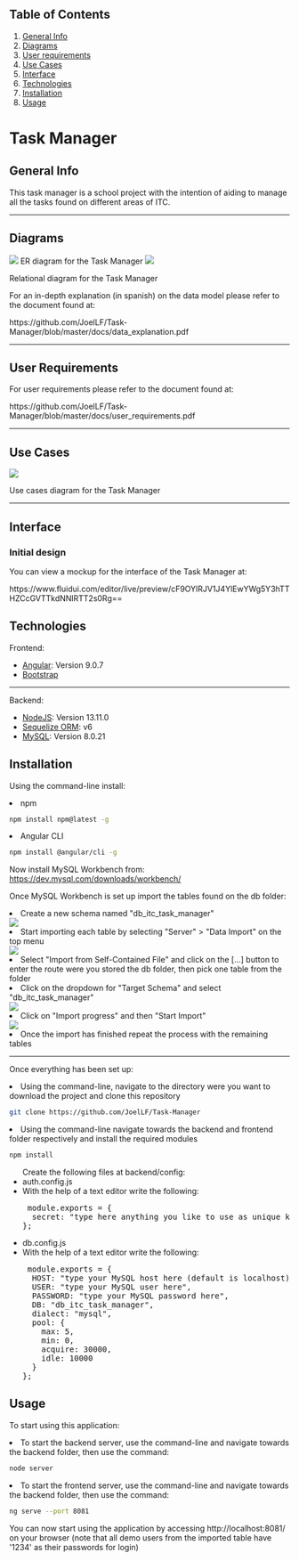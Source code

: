 ## Table of Contents
1. [General Info](#general-info)
2. [Diagrams](#diagrams)
3. [User requirements](#user-requirements)
4. [Use Cases](#use-cases)
5. [Interface](#interface)
6. [Technologies](#technologies)
7. [Installation](#installation)
8. [Usage](#Usage)



# Task Manager
## General Info

This task manager is a school project with the intention of aiding to manage all the tasks found on different areas of ITC.
<p></p>

***

## Diagrams

<img src="docs/er.png"></img>
ER diagram for the Task Manager
<img src="docs/relational_diagram.png"></img>
<p>Relational diagram for the Task Manager</p>
For an in-depth explanation (in spanish) on the data model please refer to the document found at: 
<p>https://github.com/JoelLF/Task-Manager/blob/master/docs/data_explanation.pdf</p>

***

## User Requirements

For user requirements please refer to the document found at: 
<p>https://github.com/JoelLF/Task-Manager/blob/master/docs/user_requirements.pdf</p>

***

## Use Cases

<img src="docs/use_case.png"></img>
<p>Use cases diagram for the Task Manager</p>

***

## Interface
### Initial design

You can view a mockup for the interface of the Task Manager at: 
<p>https://www.fluidui.com/editor/live/preview/cF9OYlRJV1J4YlEwYWg5Y3hTTHZCcGVTTkdNNlRTT2s0Rg==</p>

## Technologies

Frontend:
* [Angular](https://angular.io/): Version 9.0.7
* [Bootstrap](https://getbootstrap.com/)
***
Backend:
* [NodeJS](https://nodejs.org/es/): Version 13.11.0
* [Sequelize ORM](https://sequelize.org/): v6
* [MySQL](https://www.mysql.com/): Version 8.0.21

## Installation
Using the command-line install:

<li>npm
</li>
  
```bash
npm install npm@latest -g
```
<li>Angular CLI
</li>

```bash
npm install @angular/cli -g
```

Now install MySQL Workbench from:
https://dev.mysql.com/downloads/workbench/

Once MySQL Workbench is set up import the tables found on the db folder:

<li> Create a new schema named "db_itc_task_manager"
</li>
<img src="docs/create.png"></img>

<li> Start importing each table by selecting "Server" > "Data Import" on the top menu
</li>
<img src="docs/import1.png"></img>

<li> Select "Import from Self-Contained File" and click on the [...] button to enter the route were you stored the db folder, then pick one table from the folder
</li>
<li> Click on the dropdown for "Target Schema" and select "db_itc_task_manager"
</li>
<img src="docs/import2.png"></img>

<li> Click on "Import progress" and then "Start Import"
</li>
<img src="docs/import3.png"></img>

<li> Once the import has finished repeat the process with the remaining tables
</li>

***

Once everything has been set up:

<li>Using the command-line, navigate to the directory were you want to download the project and clone this repository
</li>

```bash
git clone https://github.com/JoelLF/Task-Manager
```

<li>Using the command-line navigate towards the backend and frontend folder respectively and install the required modules
</li>

```bash
npm install
```

<ul> Create the following files at backend/config:

<li> auth.config.js
</li>

<li>With the help of a text editor write the following:

<pre> module.exports = {
  secret: "type here anything you like to use as unique key"
};
</pre>
</li>
<li> db.config.js
</li>

<li>With the help of a text editor write the following:
</li>  
  <pre> module.exports = {
  HOST: "type your MySQL host here (default is localhost)",
  USER: "type your MySQL user here",
  PASSWORD: "type your MySQL password here",
  DB: "db_itc_task_manager",
  dialect: "mysql",
  pool: {
    max: 5,
    min: 0,
    acquire: 30000,
    idle: 10000
  }
};</pre>
</ul>


## Usage

To start using this application:

<li>To start the backend server, use the command-line and navigate towards the backend folder, then use the command:
</li>

```bash
node server
```

<li>To start the frontend server, use the command-line and navigate towards the backend folder, then use the command:
</li>

```bash
ng serve --port 8081
```

You can now start using the application by accessing http://localhost:8081/ on your browser
(note that all demo users from the imported table have '1234' as their passwords for login)

